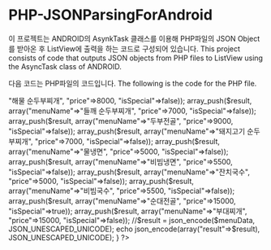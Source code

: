 # PHP-JSONParsingForAndroid

이 프로젝트는 ANDROID의 AsynkTask 클래스를 이용해 PHP파일의 JSON Object를 받아온 후 ListView에 출력을 하는 코드로 구성되어 있습니다.
This project consists of code that outputs JSON objects from PHP files to ListView using the AsyncTask class of ANDROID.

다음 코드는 PHP파일의 코드입니다.
The following is the code for the PHP file.


<?php
   
    if($_SERVER["REQUEST_METHOD"] == 'GET'){
    
        $result = array();
        array_push($result, array("menuName"=>"해물 순두부찌개", "price"=>8000, "isSpecial"=>false));
        array_push($result, array("menuName"=>"들깨 순두부찌개", "price"=>7000, "isSpecial"=>false));
        array_push($result, array("menuName"=>"두부전골", "price"=>9000, "isSpecial"=>false));
        array_push($result, array("menuName"=>"돼지고기 순두부찌개", "price"=>7000, "isSpecial"=>false));
        array_push($result, array("menuName"=>"물냉면", "price"=>5000, "isSpecial"=>false));
        array_push($result, array("menuName"=>"비빔냉면", "price"=>5500, "isSpecial"=>false));
        array_push($result, array("menuName"=>"잔치국수", "price"=>5000, "isSpecial"=>false));
        array_push($result, array("menuName"=>"비빔국수", "price"=>5500, "isSpecial"=>false));
        array_push($result, array("menuName"=>"순대전골", "price"=>15000, "isSpecial"=>true));
        array_push($result, array("menuName"=>"부대찌개", "price"=>15000, "isSpecial"=>false));
        //$result = json_encode($menuData, JSON_UNESCAPED_UNICODE);
        echo json_encode(array("result"=>$result), JSON_UNESCAPED_UNICODE);
    }
?>
